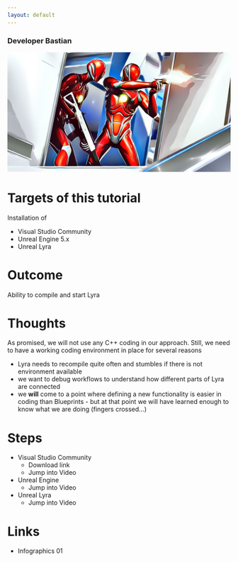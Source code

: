 ```yaml
---
layout: default
---
```

### Developer Bastian

![Developer Bastian](/assets/images/lyra.png)

# Targets of this tutorial

Installation of 
*	Visual Studio Community
*	Unreal Engine 5.x
*	Unreal Lyra

# Outcome

Ability to compile and start Lyra

# Thoughts

As promised, we will not use any C++ coding in our approach. Still, we need to have a working coding environment in place for several reasons
*	Lyra needs to recompile quite often and stumbles if there is not environment available
*	we want to debug workflows to understand how different parts of Lyra are connected
*	we **will** come to a point where defining a new functionality is easier in coding than Blueprints - but at that point we will have learned enough to know what we are doing (fingers crossed...)

# Steps
- Visual Studio Community
  - Download link
  - Jump into Video 
- Unreal Engine 
  - Jump into Video 
- Unreal Lyra
  - Jump into Video 
 
# Links
*	Infographics 01